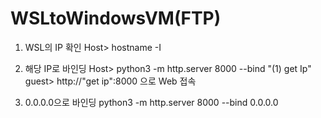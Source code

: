 # WSLtoWindowsVM(FTP)


1. WSL의 IP 확인
    Host> hostname -I

2. 해당 IP로 바인딩
    Host> python3 -m http.server 8000 --bind "(1) get Ip"
    guest> http://"get ip":8000 으로 Web 접속

3. 0.0.0.0으로 바인딩
    python3 -m http.server 8000 --bind 0.0.0.0

